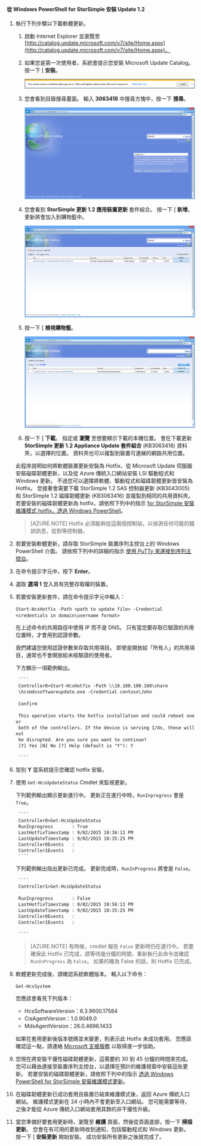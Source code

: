 <!--author=SharS last changed: 11/16/15-->

#### 從 Windows PowerShell for StorSimple 安裝 Update 1.2

1. 執行下列步驟以下載軟體更新。

    1. 啟動 Internet Explorer 並瀏覽至 [http://catalog.update.microsoft.com/v7/site/Home.aspx](http://catalog.update.microsoft.com/v7/site/Home.aspx)。
    2. 如果您是第一次使用者，系統會提示您安裝 Microsoft Update Catalog。 按一下 [ **安裝**。
    
        ![安裝目錄](./media/storsimple-install-update-option-1/HCS_InstallCatalog-include.png)

    3. 您會看到目錄搜尋畫面。 輸入 **3063418** 中搜尋方塊中，按一下 **搜尋**。

        ![搜尋目錄](./media/storsimple-install-update-option-1/HCS_SearchCatalog-include.png)

    4. 您會看到 **StorSimple 更新 1.2 應用裝置更新** 套件組合。 按一下 [ **新增**。 更新將會加入到購物籃中。 

        ![更新套件組合](./media/storsimple-install-update-option-1/HCS_UpdateBundle-include.png) 

    5. 按一下 [ **檢視購物籃**。
 
        ![檢視購物籃](./media/storsimple-install-update-option-1/HCS_InstallBasket-include.png) 

    6. 按一下 [ **下載**。 指定或 **瀏覽** 至想要顯示下載的本機位置。 會在下載更新 **StorSimple 更新 1.2 Appliance Update 套件組合** (KB3063418) 資料夾，以選擇的位置。 資料夾也可以複製到裝置可連線的網路共用位置。 
    
    此程序說明如何將軟體裝置更新安裝為 Hotfix、從 Microsoft Update 伺服器安裝磁碟韌體更新，以及從 Azure 傳統入口網站安裝 LSI 驅動程式和 Windows 更新。 不過您可以選擇將軟體、驅動程式和磁碟韌體更新皆安裝為 Hotfix。 您接著會需要下載 StorSimple 1.2 SAS 控制器更新 (KB3043005) 和 StorSimple 1.2 磁碟韌體更新 (KB3063416) 並複製到相同的共用資料夾。 若要安裝的磁碟韌體更新為 hotfix，請依照下列中的指示 [for StorSimple 安裝維護模式 hotfix，透過 Windows PowerShell](storsimple-update-device.md#install-hotfixes-via-windows-powershell-for-storsimple)。
    
    > [AZURE.NOTE] Hotfix 必須能夠從這兩個控制站，以偵測任何可能的錯誤訊息，從對等控制器。 
            
2. 若要安裝軟體更新，請存取 StorSimple 裝置序列主控台上的 Windows PowerShell 介面。 請依照下列中的詳細的指示 [使用 PuTTy 來連接到序列主控台](storsimple-deployment-walkthrough.md#use-putty-to-connect-to-the-device-serial-console)。

3. 在命令提示字元中，按下 **Enter**。

4. 選取 **選項 1** 登入具有完整存取權的裝置。

5. 若要安裝更新套件，請在命令提示字元中輸入：

    `Start-HcsHotfix -Path <path to update file> -Credential <credentials in domain\username format>`

    在上述命令的共用路徑中使用 IP 而不是 DNS。 只有當您要存取已驗證的共用位置時，才會用到認證參數。 

    我們建議您使用認證參數來存取共用項目。 即使是開放給「所有人」的共用項目，通常也不會開放給未經驗證的使用者。

    下方顯示一項範例輸出。

        ````
        Controller0>Start-HcsHotfix -Path \\10.100.100.100\share
        \hcsmdssoftwareupdate.exe -Credential contoso\John
      
        Confirm

        This operation starts the hotfix installation and could reboot one or
        both of the controllers. If the device is serving I/Os, these will not 
        be disrupted. Are you sure you want to continue?
        [Y] Yes [N] No [?] Help (default is "Y"): Y

        ````
 
6. 型別 **Y** 當系統提示您確認 hotfix 安裝。

7. 使用 `Get-HcsUpdateStatus` Cmdlet 來監視更新。

    下列範例輸出顯示更新進行中。 更新正在進行中時，`RunInprogress` 會是 `True`。

        ````
        Controller0>Get-HcsUpdateStatus
        RunInprogress       : True
        LastHotfixTimestamp : 9/02/2015 10:36:13 PM
        LastUpdateTimestamp : 9/02/2015 10:35:25 PM
        Controller0Events   :
        Controller1Events   : 
        ````
 
     下列範例輸出指出更新已完成。 更新完成時，`RunInProgress` 將會是 `False`。

        ````
        Controller1>Get-HcsUpdateStatus

        RunInprogress       : False
        LastHotfixTimestamp : 9/02/2015 10:56:13 PM
        LastUpdateTimestamp : 9/02/2015 10:35:25 PM
        Controller0Events   :
        Controller1Events   :

        ````
        

    > [AZURE.NOTE] 有時候，cmdlet 報告 `False` 更新時仍在進行中。 若要確保此 Hotfix 已完成，請等待幾分鐘的時間、重新執行此命令並確認 `RunInProgress` 為 `False`。 如果的確為 False 的話，則 Hotfix 已完成。 
    
8. 軟體更新完成後，請確認系統軟體版本。 輸入以下命令：

    `Get-HcsSystem`

    您應該會看見下列版本：

    - HcsSoftwareVersion：6.3.9600.17584
    - CisAgentVersion：1.0.9049.0
    - MdsAgentVersion：26.0.4696.1433 
    
    如果在套用更新後版本號碼並未變更，則表示此 Hotfix 未成功套用。 您應該確認這一點，請連絡 [Microsoft 支援服務](storsimple-contact-microsoft-support.md) 以取得進一步協助。
    
9. 您現在將安裝干擾性磁碟韌體更新，這需要約 30 到 45 分鐘的時間來完成。 您可以藉由連接至裝置序列主控台，以選擇在預計的維護視窗中安裝這些更新。 若要安裝的磁碟韌體更新，請依照下列中的指示 [透過 Windows PowerShell for StorSimple 安裝維護模式更新](storsimple-update-device.md#install-maintenance-mode-updates-via-windows-powershell-for-storsimple)。  

10. 在磁碟韌體更新已成功套用且裝置已結束維護模式後，返回 Azure 傳統入口網站。 維護模式更新在 24 小時內不會更新至入口網站。 您可能需要等待，之後才能從 Azure 傳統入口網站套用其餘的非干擾性升級。 

11. 當您準備好要套用更新時，瀏覽至 **維護** 頁面，然後從頁面底部，按一下 **掃描更新**。 您會在有可用的更新時收到通知，包括驅動程式和 Windows 更新。 按一下 [ **安裝更新** 開始安裝。 成功安裝所有更新之後就完成了。 





 
 


